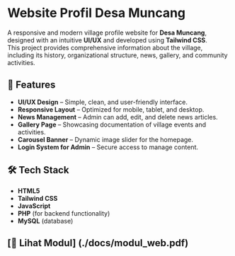 # Website Profil Desa Muncang

A responsive and modern village profile website for **Desa Muncang**, designed with an intuitive **UI/UX** and developed using **Tailwind CSS**.  
This project provides comprehensive information about the village, including its history, organizational structure, news, gallery, and community activities.

## 🚀 Features
- **UI/UX Design** – Simple, clean, and user-friendly interface.
- **Responsive Layout** – Optimized for mobile, tablet, and desktop.
- **News Management** – Admin can add, edit, and delete news articles.
- **Gallery Page** – Showcasing documentation of village events and activities.
- **Carousel Banner** – Dynamic image slider for the homepage.
- **Login System for Admin** – Secure access to manage content.

## 🛠️ Tech Stack
- **HTML5**
- **Tailwind CSS**
- **JavaScript**
- **PHP** (for backend functionality)
- **MySQL** (database)

## [📄 Lihat Modul] (./docs/modul_web.pdf)

